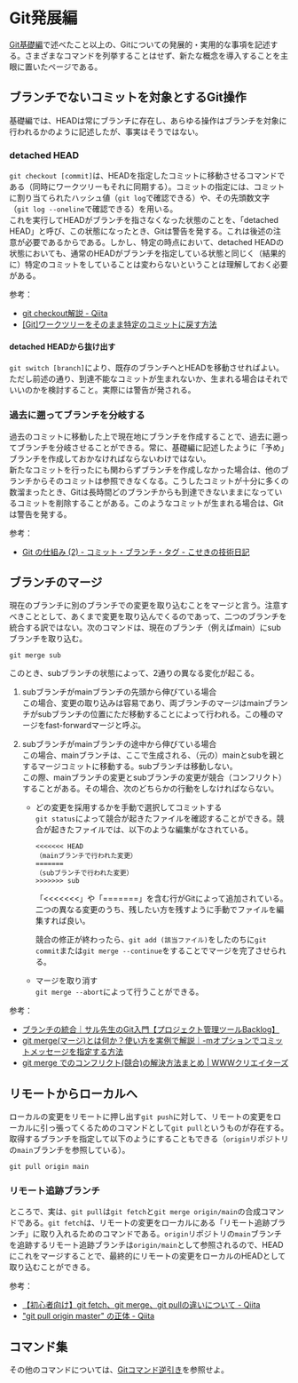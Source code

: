 # Git発展編
[Git基礎編](./git-basic.html)で述べたこと以上の、Gitについての発展的・実用的な事項を記述する。さまざまなコマンドを列挙することはせず、新たな概念を導入することを主眼に置いたページである。

## ブランチでないコミットを対象とするGit操作
基礎編では、HEADは常にブランチに存在し、あらゆる操作はブランチを対象に行われるかのように記述したが、事実はそうではない。

### detached HEAD
`git checkout [commit]`は、HEADを指定したコミットに移動させるコマンドである（同時にワークツリーもそれに同期する）。コミットの指定には、コミットに割り当てられたハッシュ値（`git log`で確認できる）や、その先頭数文字（`git log --oneline`で確認できる）を用いる。  
これを実行してHEADがブランチを指さなくなった状態のことを、「detached HEAD」と呼び、この状態になったとき、Gitは警告を発する。これは後述の注意が必要であるからである。しかし、特定の時点において、detached HEADの状態においても、通常のHEADがブランチを指定している状態と同じく（結果的に）特定のコミットをしていることは変わらないということは理解しておく必要がある。

参考：
* [git checkout解説 - Qiita](https://qiita.com/yunano/items/f3133ea64efed762df2f)
* [\[Git\]ワークツリーをそのまま特定のコミットに戻す方法](https://kajindowsxp.com/git-reset/)

#### detached HEADから抜け出す
`git switch [branch]`により、既存のブランチへとHEADを移動させればよい。ただし前述の通り、到達不能なコミットが生まれないか、生まれる場合はそれでいいのかを検討すること。実際には警告が発される。

### 過去に遡ってブランチを分岐する
過去のコミットに移動した上で現在地にブランチを作成することで、過去に遡ってブランチを分岐させることができる。常に、基礎編に記述したように「予め」ブランチを作成しておかなければならないわけではない。  
新たなコミットを行ったにも関わらずブランチを作成しなかった場合は、他のブランチからそのコミットは参照できなくなる。こうしたコミットが十分に多くの数溜まったとき、Gitは長時間どのブランチからも到達できないままになっているコミットを削除することがある。このようなコミットが生まれる場合は、Gitは警告を発する。

参考：
* [Git の仕組み (2) - コミット・ブランチ・タグ - こせきの技術日記](https://koseki.hatenablog.com/entry/2014/06/11/inside-git-2a)

## ブランチのマージ
現在のブランチに別のブランチでの変更を取り込むことをマージと言う。注意すべきこととして、あくまで変更を取り込んでくるのであって、二つのブランチを統合する訳ではない。次のコマンドは、現在のブランチ（例えばmain）にsubブランチを取り込む。
```
git merge sub
```
このとき、subブランチの状態によって、2通りの異なる変化が起こる。
1. subブランチがmainブランチの先頭から伸びている場合  
    この場合、変更の取り込みは容易であり、両ブランチのマージはmainブランチがsubブランチの位置にただ移動することによって行われる。この種のマージをfast-forwardマージと呼ぶ。

1. subブランチがmainブランチの途中から伸びている場合  
    この場合、mainブランチは、ここで生成される、（元の）mainとsubを親とするマージコミットに移動する。subブランチは移動しない。  
    この際、mainブランチの変更とsubブランチの変更が競合（コンフリクト）することがある。その場合、次のどちらかの行動をしなければならない。
    * どの変更を採用するかを手動で選択してコミットする  
        `git status`によって競合が起きたファイルを確認することができる。競合が起きたファイルでは、以下のような編集がなされている。
        ```
        <<<<<<< HEAD
        （mainブランチで行われた変更）
        =======
        （subブランチで行われた変更）
        >>>>>>> sub
        ```
        「<<<<<<<」や「=======」を含む行がGitによって追加されている。二つの異なる変更のうち、残したい方を残すように手動でファイルを編集すれば良い。

        競合の修正が終わったら、`git add (該当ファイル)`をしたのちに`git commit`または`git merge --continue`をすることでマージを完了させられる。
    * マージを取り消す  
        `git merge --abort`によって行うことができる。

参考：
* [ブランチの統合｜サル先生のGit入門【プロジェクト管理ツールBacklog】](https://backlog.com/ja/git-tutorial/stepup/04/)
* [git merge(マージ)とは何か？使い方を実例で解説｜-mオプションでコミットメッセージを指定する方法](https://prograshi.com/general/git/how-to-use-git-merge/)
* [git merge でのコンフリクト(競合)の解決方法まとめ \| WWWクリエイターズ](https://www-creators.com/archives/1938)

## リモートからローカルへ
ローカルの変更をリモートに押し出す`git push`に対して、リモートの変更をローカルに引っ張ってくるためのコマンドとして`git pull`というものが存在する。取得するブランチを指定して以下のようにすることもできる（`origin`リポジトリの`main`ブランチを参照している）。
```
git pull origin main
```

### リモート追跡ブランチ
ところで、実は、`git pull`は`git fetch`と`git merge origin/main`の合成コマンドである。`git fetch`は、リモートの変更をローカルにある「リモート追跡ブランチ」に取り入れるためのコマンドである。`origin`リポジトリの`main`ブランチを追跡するリモート追跡ブランチは`origin/main`として参照されるので、HEADにこれをマージすることで、最終的にリモートの変更をローカルのHEADとして取り込むことができる。

参考：
* [【初心者向け】git fetch、git merge、git pullの違いについて - Qiita](https://qiita.com/wann/items/688bc17460a457104d7d)
* ["git pull origin master" の正体 - Qiita](https://qiita.com/nasutaro211/items/c590994a5d5091206c08)

## コマンド集
その他のコマンドについては、[Gitコマンド逆引き](./git-commands.html)を参照せよ。





<!--- 
概念の導入
* git 一般
    * https://snowsystem.net/git/git-master/git-1/
    * https://backlog.com/ja/git-tutorial/
    * https://note.com/asahi_ictrad/n/n8764312bd843
    * https://qiita.com/_ha1f/items/2dca1047c57d4f0bd465
    * [Git の仕組み (1) - こせきの技術日記](https://koseki.hatenablog.com/entry/2014/04/22/inside-git-1)  
    * [Git の仕組み (2) - コミット・ブランチ・タグ - こせきの技術日記](https://koseki.hatenablog.com/entry/2014/06/11/inside-git-2)  
    * [【Git】新人エンジニア、git pushまでの道 - Qiita](https://qiita.com/yukibe/items/9ef9d54f2e7d53cfb51c)  
    * [あなたはまだGitを使いこなせていない - Qiita](https://qiita.com/hitochan/items/32f43181a3e7db342188)  
    * https://www.asobou.co.jp/blog/web/git-beginner
    * https://zenn.dev/coder_ka/articles/1424213850674e#fn-8c67-1
* 過去のコミットを参照する
    * https://qiita.com/yagaodekawasu/items/18a2c395722a4f012338
    * https://prograshi.com/general/git/meaning-of-head-and-at-mark/
* checkout, switch; reset, restore
    * https://kakakakakku.hatenablog.com/entry/2020/04/08/151627
    * https://ebc-2in2crc.hatenablog.jp/entry/2020/11/22/130521
    * https://qiita.com/shuntaro_tamura/items/db1aef9cf9d78db50ffe
* インデックスの正体
    * [Gitのインデックスの中身](https://zenn.dev/kaityo256/articles/inside_the_index)

[gitconfig の基本を理解する - Qiita](https://qiita.com/shionit/items/fb4a1a30538f8d335b35)

git reset --soft: コミットを取り消す


リモート追跡ブランチとdiffをとる
第9話 git diff で差分を確認！【連載】マンガでわかるGit ～コマンド編～ - itstaffing エンジニアスタイル

git rm
git reset

一連の流れ：
echo "# randomwalk" >> README.md
git init
git add README.md
git commit -m "initial commit"
git branch -M main
git remote add origin https://github.com/yatabashi/randomwalk.git
git push -u origin main

-

git add .
git commit -m "bug fixed"
git push origin main # 上流ブランチを設定していればorigin mainは不要？
-->